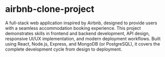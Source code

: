 # airbnb-clone-project
A full-stack web application inspired by Airbnb, designed to provide users with a seamless accommodation booking experience. This project demonstrates skills in frontend and backend development, API design, responsive UI/UX implementation, and modern deployment workflows. Built using React, Node.js, Express, and MongoDB (or PostgreSQL), it covers the complete development cycle from design to deployment.
